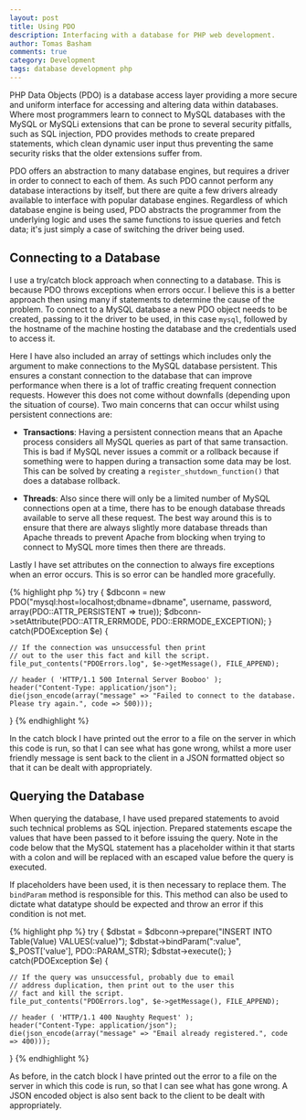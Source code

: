 ```yaml
---
layout: post
title: Using PDO
description: Interfacing with a database for PHP web development.
author: Tomas Basham
comments: true
category: Development
tags: database development php
---
```

PHP Data Objects (PDO) is a database access layer providing a more secure and
uniform interface for accessing and altering data within databases. Where most
programmers learn to connect to MySQL databases with the MySQL or MySQLi
extensions that can be prone to several security pitfalls, such as SQL
injection, PDO provides methods to create prepared statements, which clean
dynamic user input thus preventing the same security risks that the older
extensions suffer from.

PDO offers an abstraction to many database engines, but requires a driver in
order to connect to each of them. As such PDO cannot perform any database
interactions by itself, but there are quite a few drivers already available to
interface with popular database engines. Regardless of which database engine is
being used, PDO abstracts the programmer from the underlying logic and uses the
same functions to issue queries and fetch data; it's just simply a case of
switching the driver being used.

## Connecting to a Database

I use a try/catch block approach when connecting to a database. This is because
PDO throws exceptions when errors occur. I believe this is a better approach
then using many if statements to determine the cause of the problem. To connect
to a MySQL database a new PDO object needs to be created, passing to it the
driver to be used, in this case `mysql`, followed by the hostname of the
machine hosting the database and the credentials used to access it.

Here I have also included an array of settings which includes only the argument
to make connections to the MySQL database persistent. This ensures a constant
connection to the database that can improve performance when there is a lot of
traffic creating frequent connection requests. However this does not come
without downfalls (depending upon the situation of course). Two main concerns
that can occur whilst using persistent connections are:

* **Transactions**: Having a persistent connection means that an Apache process
  considers all MySQL queries as part of that same transaction. This is bad if
  MySQL never issues a commit or a rollback because if something were to happen
  during a transaction some data may be lost. This can be solved by creating a
  `register_shutdown_function()` that does a database rollback.

* **Threads**: Also since there will only be a limited number of MySQL
  connections open at a time, there has to be enough database threads available
  to serve all these request. The best way around this is to ensure that there
  are always slightly more database threads than Apache threads to prevent
  Apache from blocking when trying to connect to MySQL more times then there
  are threads.

Lastly I have set attributes on the connection to always fire exceptions when
an error occurs. This is so error can be handled more gracefully.

{% highlight php %}
  try {
    $dbconn = new PDO("mysql:host=localhost;dbname=dbname", username, password, array(PDO::ATTR_PERSISTENT => true));
    $dbconn->setAttribute(PDO::ATTR_ERRMODE, PDO::ERRMODE_EXCEPTION);
  } catch(PDOException $e) {

    // If the connection was unsuccessful then print
    // out to the user this fact and kill the script.
    file_put_contents("PDOErrors.log", $e->getMessage(), FILE_APPEND);

    // header ( 'HTTP/1.1 500 Internal Server Booboo' );
    header("Content-Type: application/json");
    die(json_encode(array("message" => "Failed to connect to the database. Please try again.", code => 500)));
  }
{% endhighlight %}

In the catch block I have printed out the error to a file on the server in
which this code is run, so that I can see what has gone wrong, whilst a more
user friendly message is sent back to the client in a JSON formatted object so
that it can be dealt with appropriately.

## Querying the Database

When querying the database, I have used prepared statements to avoid such
technical problems as SQL injection. Prepared statements escape the values that
have been passed to it before issuing the query. Note in the code below that
the MySQL statement has a placeholder within it that starts with a colon and
will be replaced with an escaped value before the query is executed.

If placeholders have been used, it is then necessary to replace them. The
`bindParam` method is responsible for this. This method can also be used to
dictate what datatype should be expected and throw an error if this condition
is not met.

{% highlight php %}
  try {
    $dbstat = $dbconn->prepare("INSERT INTO Table(Value) VALUES(:value)");
    $dbstat->bindParam(":value", $_POST['value'], PDO::PARAM_STR);
    $dbstat->execute();
  } catch(PDOException $e) {

    // If the query was unsuccessful, probably due to email
    // address duplication, then print out to the user this
    // fact and kill the script.
    file_put_contents("PDOErrors.log", $e->getMessage(), FILE_APPEND);

    // header ( 'HTTP/1.1 400 Naughty Request' );
    header("Content-Type: application/json");
    die(json_encode(array("message" => "Email already registered.", code => 400)));
  }
{% endhighlight %}

As before, in the catch block I have printed out the error to a file on the
server in which this code is run, so that I can see what has gone wrong. A JSON
encoded object is also sent back to the client to be dealt with appropriately.
